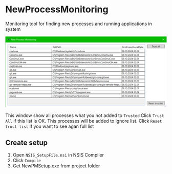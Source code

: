# NewProcessMonitoring
Monitoring tool for finding new processes and running applications in system

![](Screenshot.png "Screenshot")

This window show all processes what you not added to `Trusted`
Click `Trust All` if this list is OK. This processes will be added to ignore list.
Click `Reset trust list` if you want to see agan full list

## Create setup
1) Open `NSIS_SetupFile.nsi` in NSIS Compiler
2) Click `Compile`
3) Get NewPMSetup.exe from project folder
